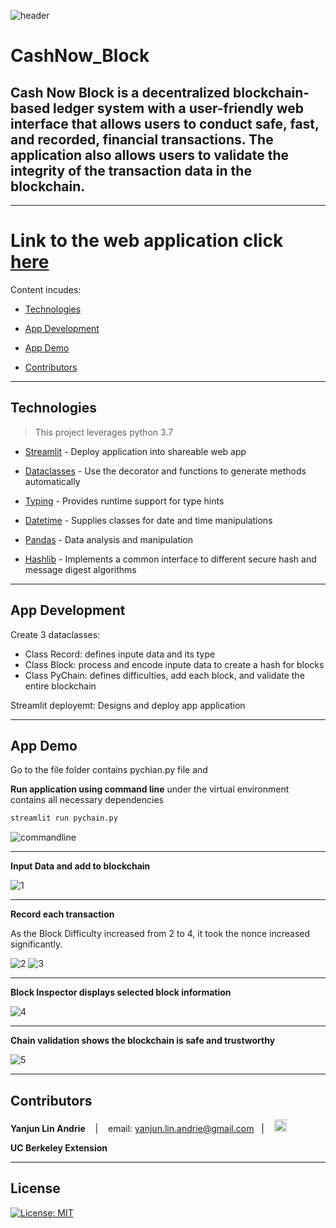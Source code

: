 ![header](pics/header.png)
# CashNow_Block
**Cash Now Block** is a decentralized blockchain-based ledger system with a user-friendly web interface that allows users to conduct safe, fast, and recorded, financial transactions. The application also allows users to validate the integrity of the transaction data in the blockchain.
---
---

# **Link to the web application** click [here](http://localhost:8501/)


Content incudes:

* [Technologies](#technologies)

* [App Development](#app-development)

* [App Demo](#app-demo)

* [Contributors](#contributors)

---

## Technologies
>This project leverages python 3.7

* [Streamlit](https://streamlit.io/) - Deploy application into shareable web app

* [Dataclasses](https://docs.python.org/3/library/dataclasses.html) - Use the decorator and functions to generate methods automatically

* [Typing](https://docs.python.org/3/library/typing.html) - Provides runtime support for type hints

* [Datetime](https://docs.python.org/3/library/datetime.html) - Supplies classes for date and time manipulations

* [Pandas](https://pandas.pydata.org/) - Data analysis and manipulation

* [Hashlib](https://docs.python.org/3/library/hashlib.html) - Implements a common interface to different secure hash and message digest algorithms

---

## App Development
Create 3 dataclasses: 
* Class Record: defines inpute data and its type
* Class Block: process and encode inpute data to create a hash for blocks
* Class PyChain: defines difficulties, add each block, and validate the entire blockchain

Streamlit deployemt:
Designs and deploy app application

---

## App Demo

Go to the file folder contains pychian.py file and 

**Run application using command line** under the virtual environment contains all necessary dependencies

```python
streamlit run pychain.py
```

![commandline](pics/commandline.png)

---


**Input Data and add to blockchain**

![1](pics/1.png)

---

**Record each transaction**

As the Block Difficulty increased from 2 to 4, it took the nonce increased significantly.

![2](pics/2.png)
![3](pics/3.png)

---
**Block Inspector displays selected block information**

![4](pics/4.png)

---

**Chain validation shows the blockchain is safe and trustworthy**

![5](pics/5.png)

---


## Contributors

**Yanjun Lin Andrie** <span>&nbsp;&nbsp;</span> |
<span>&nbsp;&nbsp;</span> email: yanjun.lin.andrie@gmail.com <span>&nbsp;&nbsp;</span>|
<span>&nbsp;&nbsp;</span> [<img src="pics/linkedin.png" alt="in" width="20"/>](https://www.linkedin.com/in/yanjun-linked/)

**UC Berkeley Extension**

---

## License

[![License: MIT](https://img.shields.io/badge/License-MIT-yellow.svg)](LICENSE)
